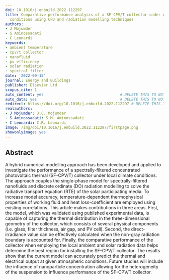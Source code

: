 ```yaml
---
doi: 10.1016/j.enbuild.2022.112297
title: Comparative performance analysis of a SF-CPV/T collector under Australian climatic
  conditions using CFD and radiation modelling techniques
authors:
- J Mojumder
- S Aminossadati
- C Leonardi
keywords:
- ambient temperature
- cpv/t collector
- nanofluid
- pv efficiency
- solar radiation
- spectral filter
date: '2022-09-15'
journal: Energy and Buildings
publisher: Elsevier Ltd
scopus_cite: 1
auto_content: yes                                  # DELETE THIS TO NOT AUTO GENERATE CONTENT
auto_data: yes                                     # DELETE THIS TO NOT AUTO GENERATE METADATA
redirect: https://doi.org/10.1016/j.enbuild.2022.112297 # DELETE THIS TO NOT REDIRECT
realauthors:
- J Mojumder: J.C. Mojumder
- S Aminossadati: S.M. Aminossadati
- C Leonardi: C.R. Leonardi
image: /img/doi/10.1016/j.enbuild.2022.112297/firstpage.png
showonlyimage: yes
---
```



## Abstract
A hybrid numerical modelling approach has been developed and applied to investigate the performance of a spectrally-filtered concentrated photovoltaic thermal (SF-CPV/T) collector under local climate conditions. The approach couples the single-phase model for spectrally-filtered nanofluids and discrete ordinate (DO) radiation modelling to solve the radiative transport equation (RTE) of the solar participating media. To increase model accuracy, temperature-dependent thermophysical properties of working fluid and heat loss-coefficient are employed using existing correlations. This article makes contributions in three areas. First, the model, which was validated using published experimental data, is capable of capturing the thermal distribution in the three-dimensional geometry of the collector, which consists of several physical components (i.e. glass, filter thickness, air gap, and PV cell). Second, the direct-irradiance value can be effectively calculated when the non-gray radiation boundary is accounted for. Finally, the comparative performance of the collector when employing the local ambient and solar radiation data helps determine the best region for installing the SF-CPV/T collector. The results show that the current model can accurately predict the thermal and electrical output at given atmospheric conditions. Future studies will include the influence of nanoparticle concentration allowing for the heterogeneity of the suspension to influence performance of the SF-CPV/T collector.
